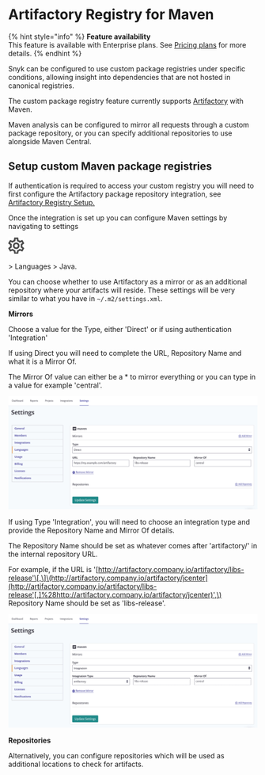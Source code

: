 # Artifactory Registry for Maven

{% hint style="info" %}
**Feature availability**  
This feature is available with Enterprise plans. See [Pricing plans](https://snyk.io/plans/) for more details.
{% endhint %}

Snyk can be configured to use custom package registries under specific conditions, allowing insight into dependencies that are not hosted in canonical registries.

The custom package registry feature currently supports [Artifactory](https://support.snyk.io/hc/en-us/articles/360013805638) with Maven.

Maven analysis can be configured to mirror all requests through a custom package repository, or you can specify additional repositories to use alongside Maven Central.

## **Setup custom Maven package registries**

If authentication is required to access your custom registry you will need to first configure the Artifactory package repository integration, see [Artifactory Registry Setup.](https://support.snyk.io/hc/en-us/articles/360013805638)

Once the integration is set up you can configure Maven settings by navigating to settings

![cog\_icon.png](../../.gitbook/assets/cog_icon.png)

 &gt; Languages &gt; Java.

You can choose whether to use Artifactory as a mirror or as an additional repository where your artifacts will reside. These settings will be very similar to what you have in `~/.m2/settings.xml`.

**Mirrors**

Choose a value for the Type, either 'Direct' or if using authentication 'Integration'

If using Direct you will need to complete the URL, Repository Name and what it is a Mirror Of.

The Mirror Of value can either be a \* to mirror everything or you can type in a value for example 'central'.

![](../../.gitbook/assets/uuid-fd027725-33b3-7f12-a921-d7fba9cedad8-en.png)

If using Type 'Integration', you will need to choose an integration type and provide the Repository Name and Mirror Of details.

The Repository Name should be set as whatever comes after 'artifactory/' in the internal repository URL.

For example, if the URL is '[http://artifactory.company.io/artifactory/libs-release'\[,\]\(http://artifactory.company.io/artifactory/jcenter](http://artifactory.company.io/artifactory/libs-release'[,]%28http://artifactory.company.io/artifactory/jcenter)',\) Repository Name should be set as 'libs-release'.

![](../../.gitbook/assets/uuid-293cfd2b-2cd5-b8a3-0671-bf6d2798a3bc-en.png)

**Repositories**

Alternatively, you can configure repositories which will be used as additional locations to check for artifacts.

